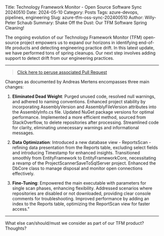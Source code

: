 Title: Technology Framework Monitor - Open Source Software Sync 20240510
Date: 2024-05-10
Category: Posts
Tags: azure-devops, pipelines, engineering
Slug: azure-tfm-oss-sync-202400510
Author: Willy-Peter Schaub
Summary: Shake Off the Dust: Our TFM Software Spring Cleaning!

The ongoing evolution of our Technology Framework Monitor (TFM) open-source project empowers us to expand our horizons in identifying end-of-life products and detecting engineering practice drift. In this latest update, we have performed tons of spring cleanups. Our next step involves adding support to detect drift from our engineering practices.

---

>
> [Click here to peruse associated Pull Request](https://github.com/WorkSafeBC-Common-Engineering/AzureDevOps.Technology-Framework-Monitor/pull/31)
>

Changes as documented by Andreas Mertens encompasses three main changes:

1. **Eliminated Dead Weight**: Purged unused code, resolved null warnings, and adhered to naming conventions. Enhanced project stability by incorporating AssemblyVersion and AssemblyFileVersion attributes into the AssemblyInfo.cs file. Updated NuGet package versions for optimal performance. Implemented a more efficient method, sourced from StackOverflow, to delete repositories after processing. Streamlined code for clarity, eliminating unnecessary warnings and informational messages.

2. **Data Optimization**: Introduced a new database view - ReportsScan - refining data presentation from the Reports table, excluding select fields and introducing Timestamp for enhanced insights. Transitioned smoothly from EntityFramework to EntityFrameworkCore, necessitating a revamp of the ProjectScannerSaveToSqlServer project. Enhanced the DbCore class to manage disposal and monitor open connections effectively.

3. **Fine-Tuning**: Empowered the main executable with parameters for single scan phases, enhancing flexibility. Addressed scenarios where repositories are disabled or not downloaded, providing clear console comments for troubleshooting. Improved performance by adding an index to the Reports table, optimizing the ReportScan view for faster access."

---

What else can/should/must we consider as part of our TFM product? Thoughts?
